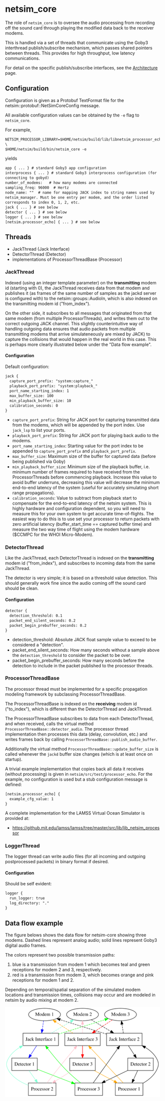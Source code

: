 # netsim_core

The role of `netsim_core` is to oversee the audio processing from recording off the sound card through playing the modified data back to the receiver modems.

This is handled via a set of threads that communicate using the Goby3 interthread publish/subscribe mechanism, which passes shared pointers between threads. This provides for high throughput, low latency communications.

For detail on the specific publish/subscribe interfaces, see the [Architecture](page10_architecture.md) page.

## Configuration

Configuration is given as a Protobuf TextFormat file for the netsim::protobuf::NetSimCoreConfig message.

All available configuration values can be obtained by the `-e` flag to `netsim_core`.

For example,
```
NETSIM_PROCESSOR_LIBRARY=$HOME/netsim/build/lib/libnetsim_processor_echo_plugin.so \
$HOME/netsim/build/bin/netsim_core -e
```

yields

```
app { ... } # standard Goby3 app configuration
interprocess { ... } # standard Goby3 interprocess configuration (for connecting to gobyd)
number_of_modems:   # how many modems are connected
sampling_freq: 96000  # Hertz
node_name: ""  # name for mapping JACK index to string names used by netsim_manager. Must be one entry per modem, and the order listed corresponds to index 0, 1, 2, etc.
jack { ... } # see below
detector { ... } # see below
logger { ... } # see below
[netsim.processor_echo] { ... } # see below
```

## Threads

- JackThread (Jack Interface)
- DetectorThread (Detector)
- implementations of ProcessorThreadBase (Processor)

### JackThread

Indexed (using an integer template parameter) on the **transmitting** modem id (starting with 0), the JackThread receives data from that modem and publishes it (as frames of the same number of samples as the jackd server is configured with) to the netsim::groups::AudioIn, which is also indexed on the transmitting modem id ("from_index").

On the other side, it subscribes to all messages that originated from that same modem (from multiple ProcessorThreads), and writes them out to the correct outgoing JACK channel. This slightly counterintuitive way of handling outgoing data ensures that audio packets from multiple transmitting modems that arrive simulateneously are mixed by JACK) to capture the collisions that would happen in the real world in this case. This is perhaps more clearly illustrated below under the "Data flow example".

#### Configuration

Default configuration:
```
jack {
  capture_port_prefix: "system:capture_"
  playback_port_prefix: "system:playback_"
  port_name_starting_index: 1
  max_buffer_size: 100
  min_playback_buffer_size: 10
  calibration_seconds: 0
}
```

 - `capture_port_prefix`: String for JACK port for capturing transmitted data from the modems, which will be appended by the port index. Use `jack_lsp` to list your ports.
 - `playback_port_prefix`: String for JACK port for playing back audio to the modems.
 - `port_name_starting_index`: Starting value for the port index to be appended to `capture_port_prefix` and `playback_port_prefix`.
 - `max_buffer_size`: Maximum size of the buffer for captured data (before being published via Goby)
 - `min_playback_buffer_size`: Minimum size of the playback buffer, i.e. minimum number of frames required to have received from the ProcessorThreads before commencing playback. Increase this value to avoid buffer underruns, decreasing this value will decrease the minimum end-to-end latency of the system (useful for accurately simulating short range propagations).
 - `calibration_seconds`: Value to subtract from playback start to compensate for the end-to-end latency of the netsim system. This is highly hardware and configuration dependent, so you will need to measure this for your own system to get accurate time-of-flights. The easiest way to do this is to use set your processor to return packets with zero artificial latency (buffer_start_time == captured buffer time) and measure the two way time of flight using the modem hardware ($CCMPC for the WHOI Micro-Modem).

### DetectorThread

Like the JackThread, each DetectorThread is indexed on the **transmitting** modem id ("from_index"), and subscribes to incoming data from the same JackThread. 

The detector is very simple; it is based on a threshold value detection. This should generally work fine since the audio coming off the sound card should be clean.

#### Configuration

```
detector {
  detection_threshold: 0.1
  packet_end_silent_seconds: 0.2
  packet_begin_prebuffer_seconds: 0.2
}
```

- detection_threshold: Absolute JACK float sample value to exceed to be considered a "detection".
- packet_end_silent_seconds: How many seconds without a sample above the `detection_threshold` to consider the packet to be over.
- packet_begin_prebuffer_seconds: How many seconds before the detection to include in the packet published to the processor threads.

### ProcessorThreadBase

The processor thread must be implemented for a specific propagation modeling framework by subclassing ProcessorThreadBase.

The ProcessorThreadBase is indexed on the **receiving** modem id ("to_index"), which is different than the DetectorThread and JackThread.

The ProcessorThreadBase subscribes to data from each DetectorThread, and when received, calls the virtual method 
`ProcessorThreadBase::detector_audio`. The processor thread implementation then processes this data (delay, convolution, etc.) and writes frames back by calling `ProcessorThreadBase::publish_audio_buffer`.

Additionally the virtual method `ProcessorThreadBase::update_buffer_size` is called whenever the `jackd` buffer size changes (which is at least once on startup).

A trivial example implementation that copies back all data it receives (without processing) is given in `netsim/src/test/processor_echo`. For the example, no configuration is used but a stub configuration message is defined:
```
[netsim.processor_echo] {
  example_cfg_value: 1
}
```

A complete implementation for the LAMSS Virtual Ocean Simulator is provided at:

- <https://github.mit.edu/lamss/lamss/tree/master/src/lib/lib_netsim_processor>

### LoggerThread

The logger thread can write audio files (for all incoming and outgoing postprocessed packets) in binary format if desired.


#### Configuration

Should be self evident:
```
logger {
  run_logger: true
  log_directory: "."
}
```

## Data flow example

The figure belows shows the data flow for netsim-core showing three modems. Dashed lines represent analog audio; solid lines represent Goby3 digital audio frames. 

The colors represent two possible transmission paths:

 1. blue is a transmission from modem 1 which becomes teal and green receptions for modem 2 and 3, respectively. 
 1. red is a transmission from modem 3, which becomes orange and pink receptions for modem 1 and 2. 

Depending on temporal/spatial separation of the simulated modem locations and transmission times, collisions may occur and are modeled in netsim by audio mixing at modem 2.

![](../figures/netsim-core-threads2.svg)
